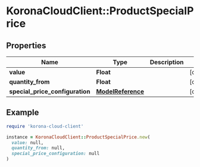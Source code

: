 # KoronaCloudClient::ProductSpecialPrice

## Properties

| Name | Type | Description | Notes |
| ---- | ---- | ----------- | ----- |
| **value** | **Float** |  | [optional] |
| **quantity_from** | **Float** |  | [optional] |
| **special_price_configuration** | [**ModelReference**](ModelReference.md) |  | [optional] |

## Example

```ruby
require 'korona-cloud-client'

instance = KoronaCloudClient::ProductSpecialPrice.new(
  value: null,
  quantity_from: null,
  special_price_configuration: null
)
```

